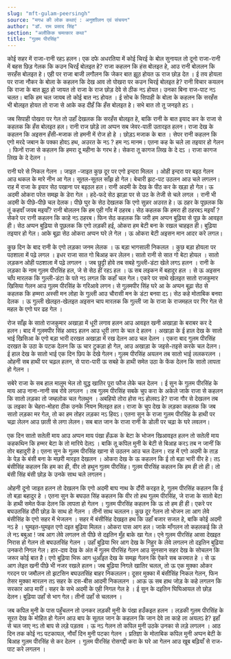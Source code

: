 ```yaml
---
slug: "mft-gulam-peersingh"
source: "मगध की लोक कथाएं : अनुशाीलन एवं संचयन"
author: "डॉ. राम प्रसाद सिंह"
section: "अलौकिक चमत्‍कार कथा"
title: "गुलम पीरसिंह"
---
```

कोई सहर में राजा-रानी रहऽ हलन। एक दफे अधरतिया में कोई चिरई के बोल सुनायल तो दूनो राजा-रानी में बहस छिड़ गेलक कि कउन चिरईं बोलइत हे? राजा कहलन कि हंस बोलइत हे, आउ रानी बोललन कि सरहँस बोलइत हे। एही पर राजा बाजी लगौलन कि जेकर बात झूठ होयत ऊ राज छोड़ देत । ई तय होयला पर राजा नौकर के बोला के कहलन कि देख आव तो पोखरा पर कउन चिरई बोलइत हे? रानी विचार कयलन कि राजा के बात झूठ हो जायत तो राजा के राज छोड़ देवे से ठीक नऽ होयत। उनका बिना राज-पाट नऽ चलत। बाकि हम चल जायब तो कोई बात नऽ होयत । ई सोच के सिपाही के बोला के कहलन कि सरहँस भी बोलइत होयत तो राजा से आके कह दीहँ कि हँस बोलइत हे। सभे बात तो तू जनइते हऽ । 

जब सिपाही पोखरा पर गेल तो उहाँ देखलक कि सरहँस बोलइत हे, बाकि रानी के बात इयाद कर के राजा से कहलक कि हँस बोलइत हल। रानी राज छोड़े ला अप्पन सब जेवर-पाती उतारइत हलन। राजा देख के कहलन कि अइसन हँसी-मजाक तो हमनी में रोज हो हे । छोड़ऽ मजाक के बात । सेपर रानी कहलन कि एगो मरदे जबान के पक्का होवऽ हथ, अउरत के नऽ ? हम नऽ मानम। एतना कह के चले ला तइयार हो गेलन । फिनों राजा से कहलन कि हमरा दू महीना के गरभ हे। सेकरा तू कागज लिख के दे दऽ । राजा कागज लिख के दे देलन । 

रानी घरे से निकल गेलन । जाइत -जाइत कुछ दूर पर एगो इन्दरा मिलल । ओही इन्दरा पर बइठ गेलन आउ थकल के मारे नीन आ गेल। सूतल-सूतल साँझ हो गेल। बेचारी झट-पट उठलन आउ चले लगलन। राह में राजा के इयार सेठ पखाना पर बइठल हल। रानी अदमी के देख के पीठ कर के खड़ा हो गेल। ऊ अदमी ओकरा परेत समझ के डेरा गेल । हदे-फदे सेठ झाड़ा पर से उठ के तेजी से चले लगल । रानी भी अदमी के पीछे-पीछे चल देलक। पीछे घुर के सेठ देखलक कि एगो सुन्नर अउरत हे।   ऊ ठहर के पूछलक कि तूं कहवाँ जयब मइयाँ? रानी बोललन कि हम एही गाँव में ठहरब। सेठ कहलक कि हमरा ही ठहरबऽ मइयाँ ? सेकरे पर रानी कहलन कि काहे नऽ ठहरब। फिन सेठ कहलक कि जरी हम अप्पन बुढ़िया से पूछ के आवइत ही। सेठ अप्पन बुढ़िया से पूछलक कि एगो लड़की हई, ओकरा हम बेटी बना के रखल चाहइत ही। बुढ़िया तइयार हो गेल। आके बूढ़ा सेठ ओकरा अप्पन घरे ले गेल । ऊ ओकरा बेटी अइसन मान आदर करे लगल। 

कुछ दिन के बाद रानी के एगो लड़का जनम लेलक । ऊ बड़ा भागसाली निकलल । कुछ बड़ा होयला पर पठशाला में पढ़े लगल । इधर राजा सात गो बिआह कर लेलन। सातो रानी से सात गो बेटा होयल । सातो लड़कन ओही पठशाला में पढ़े लगलन । जब छुट्टी होवे तब सबहे गुल्ली-डंटा खेले लगऽ हलन । रानी के लड़का के नाम गुलम पीरसिंह हल, जे से सेठ हीं रहऽ हल । ऊ सब लइकन में बहादुर हल । से ऊ अइसन चाँप मारलक कि गुल्ली-डंटा के पते नऽ लगल कि कहाँ चल गेल। एकरे पर साथे खेलइत सातो राजकुमार खिसिया गेलन आउ गुलम पीरसिंह के गरिआवे लगन। से गुलमपीर सिंह घरे आ के अप्पन बूढ़ा सेठ से कहलक कि हम्मरा अस्सी मन लोहा के गुल्ली आउ चौरासी मन के डंटा बनवा दऽ। सेठ कहे मोताबिक बनवा देलक । ऊ गुल्ली खेलइत-खेलइत अइसन चाप मारलक कि गुल्ली जा के राजा के राजमहल पर गिर गेल से महल के एगो घर ढह गेल । 

रोज साँझ के सातो राजकुमार अखाड़ा में धूरी लगाव हलन आउ आवइत खनी अखाड़ा के बराबर कर दे हलन। बाद में गुलमपीर सिंह आवऽ हलन आउ धूरी लगा के चल दे हलन । अखाड़ा के ई हाल देख के सातो भाई खिसिआ के एगो बड़ा भारी दरखत अखाड़ा में रख देलन आउ चल देलन । एकरा बाद गुलम पीरसिंह दरखत के उठा के पटक देलन कि ऊ चार टुकड़ा हो गेल, आउ अखाड़ा के जइसे-तइसे करके चल देलन। ई हाल देख के सातो भाई एक दिन छिप के देखे गेलन। गुलम पीरसिंह अयलन तब सातो भाई ललकरलन । ओहनी सब हाथी पर चढ़ल हलन, से पारा-पारी ऊ सबहे के हाथी समेत उठा के फेंक देलन कि सातो लापता हो गेलन । 

सबेरे राजा के सब हाल मालुम भेल तो युद्ध खातिर पूरा फौज लेके चल देलन । ई सुन के गुलम पीरसिंह के माय आउ नाना-नानी सब रोवे लगलन । तब गुलम पीरसिंह सबके चुप करा के अकेले जाके राजा से कहलन कि सातो लड़का तो जम्हलोक चल गेलथुन । अबहियो तोरा होस नऽ होलवऽ हे? राजा गौर से देखलन तब ऊ लइका के चेहरा-मोहरा ठीक उनके नियन मिलइत हल। राजा के चुप देख के लड़का कहलक कि जब सातो लड़का मर गेल, तो का हम तोहर लड़का नऽ हिवऽ। एतना सुन के राजा गुलम पीरसिंह के हाथी पर चढ़ा लेलन आउ छाती से लगा लेलन। सब बात जान के राजा रानी के डोली पर चढ़ा के घरे लवलन। 

एक दिन सातो सतेली माय आउ अप्पन माय पंखा हँऊक के बेटा के भोजन खिआवइत हलन तो सतेली माय कहकथिन कि हम्मर बेटा के तो मारिये देलऽ । बाकि तू कपिल मुनी के बेटी से बिआह करऽ तब न जानीं कि तोर बहादुरी हे। एतना सुन के गुलम पीरसिंह खाना से उठलन आउ चल देलन। राह में एगो अदमी के ताड़ के पेड़ के बंसी बना के मछरी मारइत देखलन । ओकरा देख के ऊ कहलन कि ई तो बड़ा भारी वीर हे। तऽ बंसीसिंह कहलन कि हम का ही, वीर तो हथुन गुलम पीरसिंह। गुलम पीरसिंह कहलन कि हम ही तो ही। तो बंसी सिंह बंसी छोड़ के उनके साथ चले लगलन। 

ओहनी दूनो जाइत हलन तो देखलन कि एगो अदमी बाघ नाथ के दौंरी करइत हे, गुलम पीरसिंह कहलन कि ई तो बड़ा बहादुर हे । एतना सुन के बघउत सिंह कहलन कि वीर तो हथ गुलम पीरसिंह, जे राजा के सातो बेटा के हाथी समेत फेंक देलन कि लापता हो गेलन । गुलम पीरसिंह कहलन कि ऊ तो हम ही ही। एकरे पर बघउतसिंह दौरी छोड़ के साथ हो गेलन । तीनों साथ चललन। कुछ दूर गेलन तो भोजन ला आग लेवे बंसीसिंह के एगो सहर में भेजलन । सहर में बंसीसिंह देखइत हथ कि उहाँ बजार सजल हे, बाकि कोई अदमी नऽ हे । घुमइत-घुमइत एगो दइत बुढ़िया मिलल। ओकरा पास आग हल। जाके माँगलन तो कहलकई कि ले ले नऽ बबुआ ! जब आग लेवे लगलन तो पीछे से दइतिन मुँह बाके खा गेल। एने गुलम पीरसिंह आसा देखइत निरास हो गेलन तो बघउतसिंह गेलन । उहाँ बुढ़िया भिर आग देख के निहुर के लेवे लगलन तो दइतिन बुढ़िया उनकरो निगल गेल। हार-दाव देख के अंत में गुलम पीरसिंह गेलन आउ सुनसान सहर देख के सोचलन कि जरूर कोई बात है। एगो बुढ़िया भिरू आग धुआँइत देख के समझ गेलन कि ऐकरे सब करमात हे । से ऊ आग लेइत खनी पीछे भी नजर रखले हलन। जब बुढ़िया निगले खातिर चलल, तो ऊ एक मुक्का ओकर गरदन पर जमौलन तो झटसिन बघउतसिंह बाहर निकललन। दूसर मुक्का में बंसीसिंह निकल गेलन, फिन तेसर मुक्का मारलन तऽ सहर के दस-बीस आदमी निकललन । आऊ ऊ सब हाथ जोड़ के कहे लगलन कि सरकार आउ मारीं। सहर के सभे अदमी के एही निगल गेल हे । ई सुन के दइतिन घिघिआयल तो छोड़ देलन। बुढ़िया उहाँ से भाग गेल। तीनों उहाँ से चललन । 

जब कपिल मुनी के पास पहुँचलन तो उनकर लड़की मुनी के पंखा हउँकइत हलन । लड़की गुलम पीरसिंह के सूरत देख के मोहित हो गेलन आउ बाप के सूतल जान के कहलन कि जान देवे ला काहे ला अयलऽ हे? इहाँ से चल जाए नऽ तो बाप से लड़े पड़तव । ऊ नऽ गेलन तो कपिल मुनी उठके उनका से लड़े लगलन । आठ दिन तक कोई नऽ पटकायल, नौवाँ दिन मुनी पटका गेलन । प्रतिज्ञा के मोताबिक कपिल मुनी अप्पन बेटी के बिआह गुलम पीरसिंह से कर देलन । गुलम पीरसिंह रोसगद्दी करा के घरे आ गेलन आउ खूब बढ़ियाँ से राज-पाट करे लगलन । 